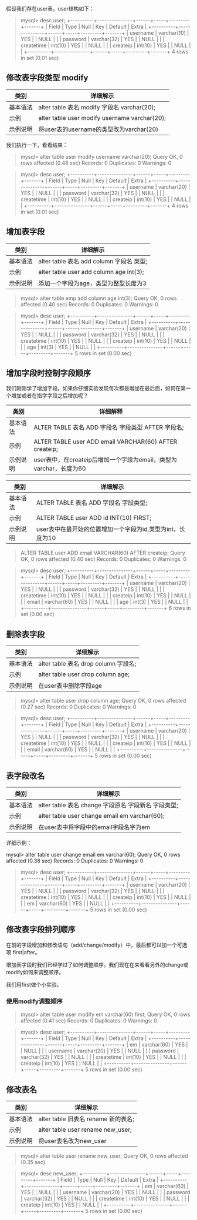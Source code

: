 假设我们存在user表，user结构如下：

> mysql> desc user;
+----------+---------------+------+-----+---------+-------+
| Field    | Type          | Null | Key | Default | Extra |
+----------+---------------+------+-----+---------+-------+
| username   | varchar(10)   | YES  |     | NULL    |     |
| password   | varchar(32)   | YES  |     | NULL    |     |
| createtime | int(10)       | YES  |     | NULL    |     |
| createip   | int(10)       | YES  |     | NULL    |     |
+----------+---------------+------+-----+---------+-------+
4 rows in set (0.01 sec)

## 修改表字段类型 modify

|  类别  |  详细解示  |
| -- | -- |
|  基本语法  | alter table 表名 modify 字段名 varchar(20);  |
|  示例  |alter table user modify username varchar(20);  |
|  示例说明  | 将user表的username的类型改为varchar(20) |


我们执行一下，看看结果：

> mysql> alter table user modify username varchar(20);
Query OK, 0 rows affected (0.48 sec)
Records: 0  Duplicates: 0  Warnings: 0

> mysql> desc user;
+----------+---------------+------+-----+---------+-------+
| Field    | Type          | Null | Key | Default | Extra |
+----------+---------------+------+-----+---------+-------+
| username   | varchar(20)   | YES  |     | NULL    |     |
| password   | varchar(32)   | YES  |     | NULL    |     |
| createtime | int(10)       | YES  |     | NULL    |     |
| createip   | int(10)       | YES  |     | NULL    |     |
+----------+---------------+------+-----+---------+-------+
4 rows in set (0.01 sec)

## 增加表字段

|  类别  |  详细解示  |
| -- | -- |
|  基本语法  |  alter table 表名 add column 字段名 类型;  |
|  示例  |alter table user add column age int(3);  |
|  示例说明  | 添加一个字段为age，类型为整型长度为3 |


> mysql> alter table emp add column age int(3);
Query OK, 0 rows affected (0.40 sec)
Records: 0  Duplicates: 0  Warnings: 0

> mysql> desc user;
+----------+---------------+------+-----+---------+-------+
| Field    | Type          | Null | Key | Default | Extra |
+----------+---------------+------+-----+---------+-------+
| username   | varchar(20)   | YES  |     | NULL    |     |
| password   | varchar(32)   | YES  |     | NULL    |     |
| createtime | int(10)       | YES  |     | NULL    |     |
| createip   | int(10)       | YES  |     | NULL    |     |
| age        | int(3)        | YES  |     | NULL    |     |
+----------+---------------+------+-----+---------+-------+
5 rows in set (0.00 sec)

## 增加字段时控制字段顺序

我们刚刚学了增加字段。如果你仔细实验发现每次都是增加在最后面，如何在第一个增加或者在指字字段之后增加呢？

|  类别  |  详细解释  |
| -- | -- |
|  基本语法  | ALTER TABLE 表名 ADD 字段名 字段类型 AFTER 字段名;    |
|  示例  |ALTER TABLE user ADD email VARCHAR(60) AFTER createip;    |
|  示例说明  | user表中，在createip后增加一个字段为email，类型为varchar，长度为60 |


|  类别  |  详细解示  |
| -- | -- |
|  基本语法  | ALTER TABLE 表名 ADD 字段名 字段类型;|
|  示例  |ALTER TABLE user ADD id INT(10) FIRST;   |
|  示例说明  | user表中在最开始的位置增加一个字段为id,类型为int，长度为10 |


> ALTER TABLE user ADD email VARCHAR(60) AFTER createip; 
Query OK, 0 rows affected (0.40 sec)
Records: 0  Duplicates: 0  Warnings: 0

> mysql> desc user;
+----------+---------------+------+-----+---------+-------+
| Field    | Type          | Null | Key | Default | Extra |
+----------+---------------+------+-----+---------+-------+
| username   | varchar(20)   | YES  |     | NULL    |     |
| password   | varchar(32)   | YES  |     | NULL    |     |
| createtime | int(10)       | YES  |     | NULL    |     |
| createip   | int(10)       | YES  |     | NULL    |     |
| email      | varchar(60)   | YES  |     | NULL    |     |
| age        | int(3)        | YES  |     | NULL    |     |
+----------+---------------+------+-----+---------+-------+
6 rows in set (0.00 sec)



## 删除表字段

|  类别  |  详细解示  |
| -- | -- |
|  基本语法  |  alter table 表名 drop column 字段名;    |
|  示例  | alter table user drop column age;  |
|  示例说明  | 在user表中删除字段age |

> mysql> alter table user drop column age;
Query OK, 0 rows affected (0.27 sec)
Records: 0  Duplicates: 0  Warnings: 0

> mysql> desc user;
+----------+---------------+------+-----+---------+-------+
| Field    | Type          | Null | Key | Default | Extra |
+----------+---------------+------+-----+---------+-------+
| username   | varchar(20)   | YES  |     | NULL    |     |
| password   | varchar(32)   | YES  |     | NULL    |     |
| createtime | int(10)       | YES  |     | NULL    |     |
| createip   | int(10)       | YES  |     | NULL    |     |
| email      | varchar(60)   | YES  |     | NULL    |     |
+----------+---------------+------+-----+---------+-------+
5 rows in set (0.00 sec)

## 表字段改名

|  类别  |  详细解示  |
| -- | -- |
|  基本语法  |  alter table 表名 change 字段原名 字段新名 字段类型;   |
|  示例  | alter table user change email em varchar(60);  |
|  示例说明  | 在user表中将字段中的email字段名字为em |


详细示例：

mysql> alter table user change email em varchar(60);
Query OK, 0 rows affected (0.38 sec)
Records: 0  Duplicates: 0  Warnings: 0

> mysql> desc user;
+----------+---------------+------+-----+---------+-------+
| Field    | Type          | Null | Key | Default | Extra |
+----------+---------------+------+-----+---------+-------+
| username   | varchar(20)   | YES  |     | NULL    |     |
| password   | varchar(32)   | YES  |     | NULL    |     |
| createtime | int(10)       | YES  |     | NULL    |     |
| createip   | int(10)       | YES  |     | NULL    |     |
| em         | varchar(60)   | YES  |     | NULL    |     |
+----------+---------------+------+-----+---------+-------+
5 rows in set (0.00 sec)

## 修改表字段排列顺序

在前的字段增加和修改语句（add/change/modify）中，最后都可以加一个可选项 first|after。

增加表字段时我们已经学过了如何调整顺序。我们现在在来看看另外的change或modify如何来调整顺序。

我们用first做个小实验。

### 使用modify调整顺序

> mysql> alter table user modify em varchar(60) first;
Query OK, 0 rows affected (0.41 sec)
Records: 0  Duplicates: 0  Warnings: 0

> mysql> desc user;
+----------+---------------+------+-----+---------+-------+
| Field    | Type          | Null | Key | Default | Extra |
+----------+---------------+------+-----+---------+-------+
| em         | varchar(60)   | YES  |     | NULL    |     |
| username   | varchar(20)   | YES  |     | NULL    |     |
| password   | varchar(32)   | YES  |     | NULL    |     |
| createtime | int(10)       | YES  |     | NULL    |     |
| createip   | int(10)       | YES  |     | NULL    |     |
+----------+---------------+------+-----+---------+-------+
5 rows in set (0.00 sec)

## 修改表名

|  类别  |  详细解示  |
| -- | -- |
|  基本语法  |   alter table 旧表名 rename 新的表名;    |
|  示例  |  alter table user rename new_user; |
|  示例说明  | 将user表名改为new_user |

> mysql> alter table user rename new_user;
Query OK, 0 rows affected (0.35 sec)

> mysql> desc new_user;
+----------+---------------+------+-----+---------+-------+
| Field    | Type          | Null | Key | Default | Extra |
+----------+---------------+------+-----+---------+-------+
| em         | varchar(60)   | YES  |     | NULL    |     |
| username   | varchar(20)   | YES  |     | NULL    |     |
| password   | varchar(32)   | YES  |     | NULL    |     |
| createtime | int(10)       | YES  |     | NULL    |     |
| createip   | int(10)       | YES  |     | NULL    |     |
+----------+---------------+------+-----+---------+-------+
5 rows in set (0.00 sec)